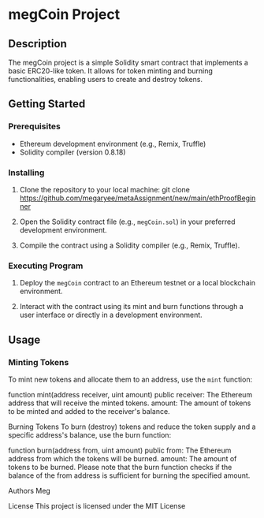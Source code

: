 # megCoin Project

## Description

The megCoin project is a simple Solidity smart contract that implements a basic ERC20-like token. It allows for token minting and burning functionalities, enabling users to create and destroy tokens.

## Getting Started

### Prerequisites

- Ethereum development environment (e.g., Remix, Truffle)
- Solidity compiler (version 0.8.18)

### Installing

1. Clone the repository to your local machine:
git clone https://github.com/megaryee/metaAssignment/new/main/ethProofBeginner

2. Open the Solidity contract file (e.g., `megCoin.sol`) in your preferred development environment.

3. Compile the contract using a Solidity compiler (e.g., Remix, Truffle).

### Executing Program

1. Deploy the `megCoin` contract to an Ethereum testnet or a local blockchain environment.

2. Interact with the contract using its mint and burn functions through a user interface or directly in a development environment.

## Usage

### Minting Tokens

To mint new tokens and allocate them to an address, use the `mint` function:

function mint(address receiver, uint amount) public
receiver: The Ethereum address that will receive the minted tokens.
amount: The amount of tokens to be minted and added to the receiver's balance.


Burning Tokens
To burn (destroy) tokens and reduce the token supply and a specific address's balance, use the burn function:

function burn(address from, uint amount) public
from: The Ethereum address from which the tokens will be burned.
amount: The amount of tokens to be burned.
Please note that the burn function checks if the balance of the from address is sufficient for burning the specified amount.

Authors
Meg

License
This project is licensed under the MIT License

